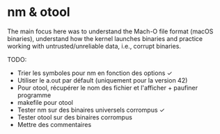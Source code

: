 # nm & otool
The main focus here was to understand the Mach-O file format (macOS binaries), understand how the kernel launches binaries and practice working with untrusted/unreliable data, i.e., corrupt binaries.

TODO:
 - Trier les symboles pour nm en fonction des options ✓
 - Utiliser le a.out par défault (uniquement pour la version 42)
 - Pour otool, récupérer le nom des fichier et l'afficher + paufiner programme
 - makefile pour otool
 - Tester nm sur des binaires universels corrompus ✓
 - Tester otool sur des binaires corrompus
 - Mettre des commentaires

